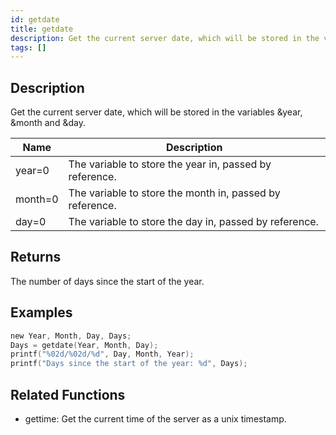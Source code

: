 ```yaml
---
id: getdate
title: getdate
description: Get the current server date, which will be stored in the variables &year, &month and &day.
tags: []
---
```


## Description

Get the current server date, which will be stored in the variables &year, &month and &day.


| Name | Description |
|------|-------------|
|year=0 | The variable to store the year in, passed by reference.|
|month=0 | The variable to store the month in, passed by reference.|
|day=0 | The variable to store the day in, passed by reference.|


## Returns

The number of days since the start of the year.


## Examples


```c
new Year, Month, Day, Days;
Days = getdate(Year, Month, Day);
printf("%02d/%02d/%d", Day, Month, Year);
printf("Days since the start of the year: %d", Days);
```


## Related Functions


-  gettime: Get the current time of the server as a unix timestamp.